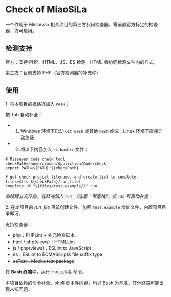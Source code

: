 # Check of MiaoSiLa

一个作用于 Missevan 相关项目的第三方代码检查器，需前置官方标定的检查器，方可启用。

## 检测支持

官方：支持 PHP、HTML、JS、ES 检测，HTML 会协同检测文件内的样式。

第三方：目前支持 PHP（官方检测器的补充件）

## 使用

1\. 将本项目的根路径加入 `PATH`；

按 Tab 自动补全：

 - 1. Windows 环境下启动 `Git Bash` 或其他 `bash` 终端；Linux 环境下直接启动终端
 - 2. 将以下内容加入 `~/.bashrc` 文件：

```shell
# Missevan code check tool
checkPath=/home/uiosun/Appliction/Code/check
export PATH=${PATH}:${checkPath}

# get check project filename, and create list to complete.
files=$(ls ${checkPath}/run_file)
complete -W "${files/test.example/}" run
```

*后续建立文件后，在终端输入 `run `（注意：带空格），按 `Tab` 有自动补全*

2\. 在本项目的 *run_file* 目录创建文件，仿照 `test.example` 增加文件，内置项目目录即可。

支持检查器：

 - php：PHPLint + 补充检查脚本
 - html / php(views)：HTMLLint
 - js / php(views)：ESLint to JavaScript
 - es：ESLint to ECMAScriptX file suffix type
 - ~~esTest：Mocha test package~~

在 **Bash 终端**中，运行 `run 文件名` 命令。

本项目依赖的命令补全、shell 脚本等内容，均以 Bash 为基准，其他终端可能出现未知问题。
